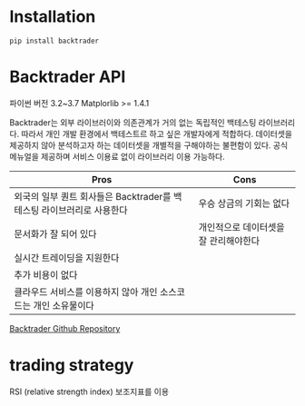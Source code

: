 # Installation 
`pip install backtrader`

# Backtrader API
파이썬 버전 3.2~3.7
Matplorlib >= 1.4.1

Backtrader는 외부 라이브러이와 의존관계가 거의 없는 독립적인 백테스팅 라이브러리다.
따라서 개인 개발 환경에서 백테스트르 하고 싶은 개발자에게 적합하다.
데이터셋을 제공하지 않아 분석하고자 하는 데이터셋을 개별적을 구해야하는 불편함이 있다.
공식 메뉴얼을 제공하며 서비스 이용료 없이 라이브러리 이용 가능하다.


| Pros	| Cons| 
|---|---|
| 외국의 일부 퀀트 회사들은 Backtrader를 백테스팅 라이브러리로 사용한다| 	우승 상금의 기회는 없다| 
| 문서화가 잘 되어 있다| 	개인적으로 데이터셋을 잘 관리해야한다| 
| 실시간 트레이딩을 지원한다		| | 
| 추가 비용이 없다	| | 
| 클라우드 서비스를 이용하지 않아 개인 소스코드는 개인 소유물이다	| | 



[Backtrader Github Repository](https://github.com/mementum/backtrader)

# trading strategy
RSI (relative strength index) 보조지표를 이용

